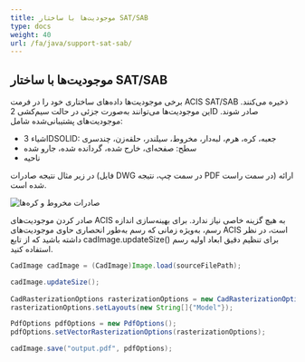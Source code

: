 ```yaml
---
title: موجودیت‌ها با ساختار SAT/SAB
type: docs
weight: 40
url: /fa/java/support-sat-sab/
---
```


## **موجودیت‌ها با ساختار SAT/SAB**

برخی موجودیت‌ها داده‌های ساختاری خود را در فرمت ACIS SAT/SAB ذخیره می‌کنند. این موجودیت‌ها می‌توانند به‌صورت جزئی در حالت سیم‌کشی 2D صادر شوند. موجودیت‌های پشتیبانی‌شده شامل:

* اشیاء 3DSOLID: جعبه، کره، هرم، لبه‌دار، مخروط، سیلندر، حلقه‌زن، چندسری
* سطح: صفحه‌ای، خارج شده، گردانده شده، جارو شده
* ناحیه

در زیر مثال نتیجه صادرات (فایل DWG در سمت چپ، نتیجه PDF در سمت راست) ارائه شده است.

![صادرات مخروط و کره‌ها](/_assets/guide/coneAndSpheres.png)

صادر کردن موجودیت‌های ACIS به هیچ گزینه خاصی نیاز ندارد. برای بهینه‌سازی اندازه رسم، به‌ویژه زمانی که رسم به‌طور انحصاری حاوی موجودیت‌های ACIS است، در نظر داشته باشید که از تابع cadImage.updateSize() برای تنظیم دقیق ابعاد اولیه رسم استفاده کنید.

```java
CadImage cadImage = (CadImage)Image.load(sourceFilePath);

cadImage.updateSize();
	
CadRasterizationOptions rasterizationOptions = new CadRasterizationOptions();
rasterizationOptions.setLayouts(new String[]{"Model"});

PdfOptions pdfOptions = new PdfOptions();
pdfOptions.setVectorRasterizationOptions(rasterizationOptions);

cadImage.save("output.pdf", pdfOptions);
```
